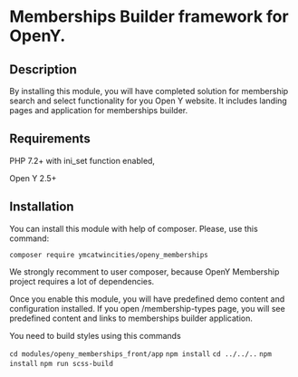 # Memberships Builder framework for OpenY.

## Description

By installing this module, you will have completed solution for membership search and select functionality for you Open Y website.
It includes landing pages and application for memberships builder.

## Requirements

PHP 7.2+ with ini_set function enabled,

Open Y 2.5+

## Installation

You can install this module with help of composer. Please, use this command:

`composer require ymcatwincities/openy_memberships`

We strongly recomment to user composer, because OpenY Membership project requires a lot of dependencies.

Once you enable this module, you will have predefined demo content and configuration installed.
If you open /membership-types page, you will see predefined content and links to memberships builder application.

You need to build styles using this commands

`cd modules/openy_memberships_front/app`
`npm install`
`cd ../../..`
`npm install`
`npm run scss-build`
